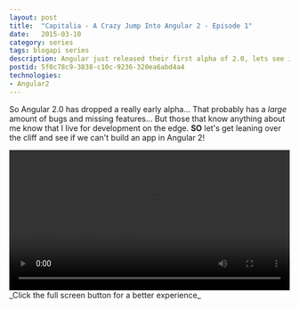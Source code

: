 ```yaml
---
layout: post
title:  "Capitalia - A Crazy Jump Into Angular 2 - Episode 1"
date:   2015-03-10
category: series
tags: blogapi series
description: Angular just released their first alpha of 2.0, lets see if we can build something with it!
postid: 5f0c78c9-3838-c10c-9236-320ea6abd4a4
technologies:
- Angular2
---
```


So Angular 2.0 has dropped a really early alpha... That probably has a _large_ amount of bugs and missing features... But those that know anything about me know that I live for development on the edge. **SO** let's get leaning over the cliff and see if we can't build an app in Angular 2!

<video style="width:100%;" controls>
	<source src="http://videos.quarrantine.com:8000?name=capitalia1.mp4" type="video/mp4">
</video>
_Click the full screen button for a better experience_
